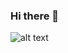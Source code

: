 ### Hi there 👋

![alt text][logo]

[logo]: https://www.google.com/imgres?imgurl=https%3A%2F%2Fd2eip9sf3oo6c2.cloudfront.net%2Ftags%2Fimages%2F000%2F000%2F256%2Ffull%2Fnodejslogo.png&imgrefurl=https%3A%2F%2Fegghead.io%2Flessons%2Fnode-js-manage-memory-and-garbage-collection-in-node-js&tbnid=ijWtTYlIKKaHlM&vet=12ahUKEwjsxrf64d3tAhUX-xoKHRTGDlIQMygBegUIARDQAQ..i&docid=kBFOuynr_ZoL2M&w=800&h=800&q=nodejs&client=ubuntu&ved=2ahUKEwjsxrf64d3tAhUX-xoKHRTGDlIQMygBegUIARDQAQ "Logo Title Text 2"
<!--
**azizmobarak/azizmobarak** is a ✨ _special_ ✨ repository because its `README.md` (this file) appears on your GitHub profile.


- 🔭 I’m currently working on ...
- 🌱 I’m currently learning ...
- 👯 I’m looking to collaborate on ...
- 🤔 I’m looking for help with ...
- 💬 Ask me about ...
- 📫 How to reach me: ...
- 😄 Pronouns: ...
- ⚡ Fun fact: ...
-->
